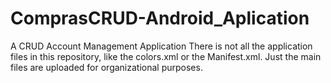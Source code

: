 # ComprasCRUD-Android_Aplication
A CRUD Account Management Application
There is not all the application files in this repository, like the colors.xml or the Manifest.xml. 
Just the main files are uploaded for organizational purposes.  
